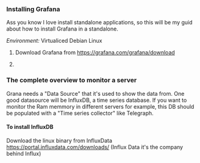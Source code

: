 ### Installing Grafana

Ass you know I love install standalone applications, so this will be my guid about how to install Grafana in a standalone.

*Environment:* Virtualiced Debian Linux

1. Download Grafana from https://grafana.com/grafana/download

2. 


### The complete overview to monitor a server
Grana needs a "Data Source" that it's used to show the data from. One good datasource will be InfluxDB, a time series database. If you want to monitor the Ram memmory in different servers for example, this DB should be populated with a "Time series collector" like Telegraph.





#### To install InfluxDB
Download the linux binary from InfluxData https://portal.influxdata.com/downloads/ (Influx Data it's the company behind Influx)

